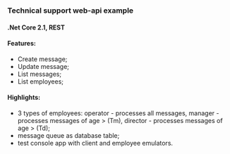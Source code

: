 ### Technical support web-api example
#### .Net Core 2.1, REST
#### Features:
- Create message;
- Update message;
- List messages;
- List employees;
####
#### Highlights: 
- 3 types of employees: operator - processes all messages, manager - processes messages of age > (Tm), director - processes messages of age > (Td);
- message queue as database table;
- test console app with client and employee emulators.
